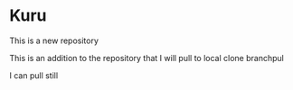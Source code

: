 # Kuru
This is a new repository

This is an addition to the repository that I will pull
to local clone branchpul

I can pull still


